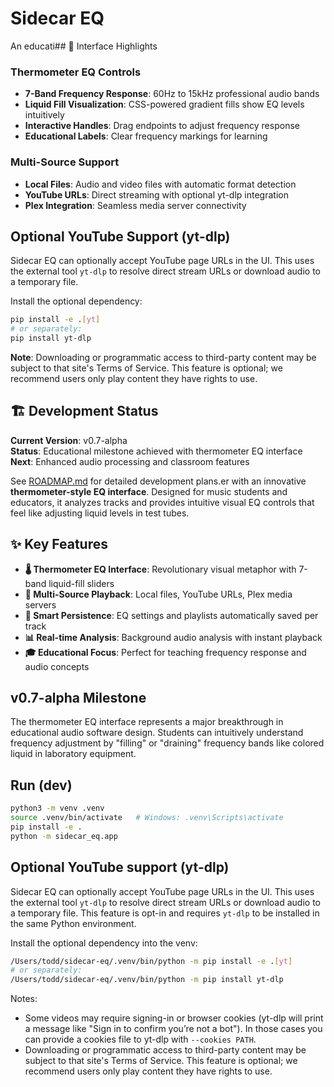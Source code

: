 # Sidecar EQ

An educati## 🎨 Interface Highlights

### Thermometer EQ Controls
- **7-Band Frequency Response**: 60Hz to 15kHz professional audio bands
- **Liquid Fill Visualization**: CSS-powered gradient fills show EQ levels intuitively
- **Interactive Handles**: Drag endpoints to adjust frequency response
- **Educational Labels**: Clear frequency markings for learning

### Multi-Source Support
- **Local Files**: Audio and video files with automatic format detection
- **YouTube URLs**: Direct streaming with optional yt-dlp integration
- **Plex Integration**: Seamless media server connectivity

## Optional YouTube Support (yt-dlp)

Sidecar EQ can optionally accept YouTube page URLs in the UI. This uses the external tool `yt-dlp` to resolve direct stream URLs or download audio to a temporary file.

Install the optional dependency:

```bash
pip install -e .[yt]
# or separately:
pip install yt-dlp
```

**Note**: Downloading or programmatic access to third-party content may be subject to that site's Terms of Service. This feature is optional; we recommend users only play content they have rights to use.

## 🏗️ Development Status

**Current Version**: v0.7-alpha  
**Status**: Educational milestone achieved with thermometer EQ interface  
**Next**: Enhanced audio processing and classroom features  

See [ROADMAP.md](ROADMAP.md) for detailed development plans.er with an innovative **thermometer-style EQ interface**. Designed for music students and educators, it analyzes tracks and provides intuitive visual EQ controls that feel like adjusting liquid levels in test tubes.

## ✨ Key Features

- **🌡️ Thermometer EQ Interface**: Revolutionary visual metaphor with 7-band liquid-fill sliders
- **🎵 Multi-Source Playback**: Local files, YouTube URLs, Plex media servers
- **💾 Smart Persistence**: EQ settings and playlists automatically saved per track
- **📊 Real-time Analysis**: Background audio analysis with instant playback
- **🎓 Educational Focus**: Perfect for teaching frequency response and audio concepts

## v0.7-alpha Milestone

The thermometer EQ interface represents a major breakthrough in educational audio software design. Students can intuitively understand frequency adjustment by "filling" or "draining" frequency bands like colored liquid in laboratory equipment.

## Run (dev)
```bash
python3 -m venv .venv
source .venv/bin/activate   # Windows: .venv\Scripts\activate
pip install -e .
python -m sidecar_eq.app
```

## Optional YouTube support (yt-dlp)

Sidecar EQ can optionally accept YouTube page URLs in the UI. This uses the external tool `yt-dlp` to resolve direct stream URLs or download audio to a temporary file. This feature is opt-in and requires `yt-dlp` to be installed in the same Python environment.

Install the optional dependency into the venv:

```bash
/Users/todd/sidecar-eq/.venv/bin/python -m pip install -e .[yt]
# or separately:
/Users/todd/sidecar-eq/.venv/bin/python -m pip install yt-dlp
```

Notes:
- Some videos may require signing-in or browser cookies (yt-dlp will print a message like "Sign in to confirm you’re not a bot"). In those cases you can provide a cookies file to yt-dlp with `--cookies PATH`.
- Downloading or programmatic access to third-party content may be subject to that site's Terms of Service. This feature is optional; we recommend users only play content they have rights to use.

